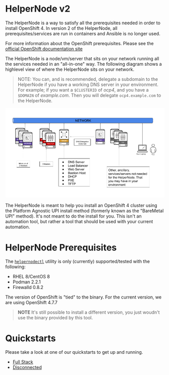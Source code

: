 # HelperNode v2

The HelperNode is a way to satisfy all the prerequisites needed in order to install OpenShift 4. In version 2 of the HelperNode, all prerequisites/services are run in containers and Ansible is no longer used.

For more information about the OpenShift prerequisites. Please see the [official OpenShift documentation site](https://docs.openshift.com/container-platform/latest)

The HelperNode is a node/vm/server that sits on your network running all the services needed in an "all-in-one" way. The following diagram shows a highlevel view of where the HelperNode sits on your network.

> NOTE: You can, and is recommended, delegate a subdomain to the HelperNode if you have a working DNS server in your environment. For example; if you want a `$CLUSTERID` of *ocp4*, and you have a `$DOMAIN` of *example.com*. Then you will delegate `ocp4.example.com` to the HelperNode.

![helpernode highlevel diagram](assets/images/helpernode-highlevel-diagram.png)

The HelperNode is meant to help you install an OpenShift 4 cluster using the Platform Agnostic UPI install method (formerly known as the "BareMetal UPI" method). It's not meant to do the install for you. This isn't an automation tool, but rather a tool that should be used with your current automation.

# HelperNode Prerequisites

The [`helpernodectl`](https://github.com/RedHatOfficial/ocp4-helpernode/releases) utility is only (currently) supported/tested with the following:

* RHEL 8/CentOS 8
* Podman 2.2.1
* Firewalld 0.8.2

The version of OpenShift is "tied" to the binary. For the current version, we are using OpenShift 4.7.7

> **NOTE** It's still possible to install a different version, you just woudn't use the binary provided
> by this tool.

# Quickstarts

Please take a look at one of our quickstarts to get up and running.

* [Full Stack](fullstack-quickstart.md)
* [Disconnected](disconnected.md)
